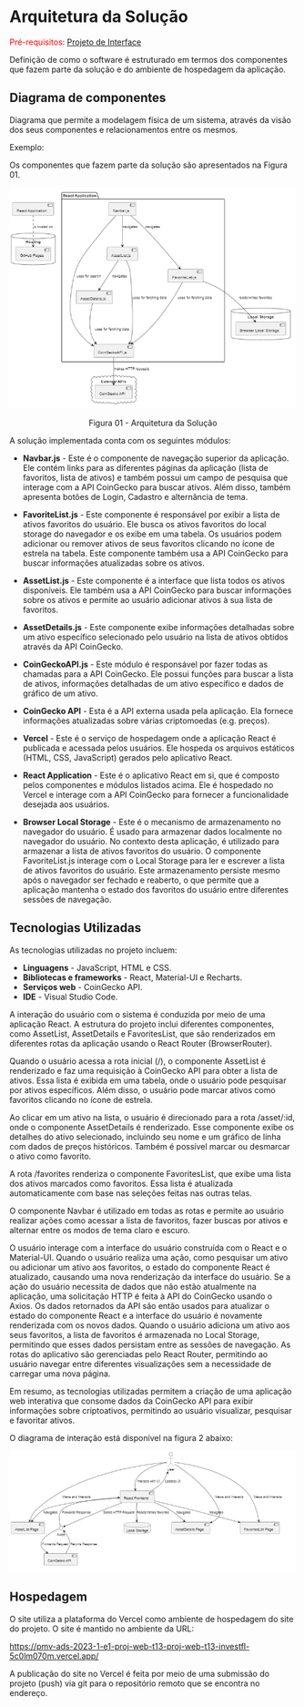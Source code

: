 # Arquitetura da Solução

<span style="color:red">Pré-requisitos: <a href="3-Projeto de Interface.md"> Projeto de Interface</a></span>

Definição de como o software é estruturado em termos dos componentes que fazem parte da solução e do ambiente de hospedagem da aplicação.

## Diagrama de componentes

Diagrama que permite a modelagem física de um sistema, através da visão dos seus componentes e relacionamentos entre os mesmos.

Exemplo:

Os componentes que fazem parte da solução são apresentados na Figura 01.

![Diagrama de Componentes](img/componentes.png)

<center>Figura 01 - Arquitetura da Solução</center>

A solução implementada conta com os seguintes módulos:

- **Navbar.js** - Este é o componente de navegação superior da aplicação. Ele contém links para as diferentes páginas da aplicação (lista de favoritos, lista de ativos) e também possui um campo de pesquisa que interage com a API CoinGecko para buscar ativos. Além disso, também apresenta botões de Login, Cadastro e alternância de tema.

- **FavoriteList.js** - Este componente é responsável por exibir a lista de ativos favoritos do usuário. Ele busca os ativos favoritos do local storage do navegador e os exibe em uma tabela. Os usuários podem adicionar ou remover ativos de seus favoritos clicando no ícone de estrela na tabela. Este componente também usa a API CoinGecko para buscar informações atualizadas sobre os ativos.

- **AssetList.js** - Este componente é a interface que lista todos os ativos disponíveis. Ele também usa a API CoinGecko para buscar informações sobre os ativos e permite ao usuário adicionar ativos à sua lista de favoritos.

- **AssetDetails.js** - Este componente exibe informações detalhadas sobre um ativo específico selecionado pelo usuário na lista de ativos obtidos através da API CoinGecko.

- **CoinGeckoAPI.js** - Este módulo é responsável por fazer todas as chamadas para a API CoinGecko. Ele possui funções para buscar a lista de ativos, informações detalhadas de um ativo específico e dados de gráfico de um ativo.

- **CoinGecko API** - Esta é a API externa usada pela aplicação. Ela fornece informações atualizadas sobre várias criptomoedas (e.g. preços).

- **Vercel** - Este é o serviço de hospedagem onde a aplicação React é publicada e acessada pelos usuários. Ele hospeda os arquivos estáticos (HTML, CSS, JavaScript) gerados pelo aplicativo React.

- **React Application** - Este é o aplicativo React em si, que é composto pelos componentes e módulos listados acima. Ele é hospedado no Vercel e interage com a API CoinGecko para fornecer a funcionalidade desejada aos usuários.

- **Browser Local Storage** - Este é o mecanismo de armazenamento no navegador do usuário. É usado para armazenar dados localmente no navegador do usuário. No contexto desta aplicação, é utilizado para armazenar a lista de ativos favoritos do usuário. O componente FavoriteList.js interage com o Local Storage para ler e escrever a lista de ativos favoritos do usuário. Este armazenamento persiste mesmo após o navegador ser fechado e reaberto, o que permite que a aplicação mantenha o estado dos favoritos do usuário entre diferentes sessões de navegação.
  >

## Tecnologias Utilizadas

As tecnologias utilizadas no projeto incluem:

- **Linguagens** - JavaScript, HTML e CSS.
- **Bibliotecas e frameworks** - React, Material-UI e Recharts.
- **Serviços web** - CoinGecko API.
- **IDE** - Visual Studio Code.

A interação do usuário com o sistema é conduzida por meio de uma aplicação React. A estrutura do projeto inclui diferentes componentes, como AssetList, AssetDetails e FavoritesList, que são renderizados em diferentes rotas da aplicação usando o React Router (BrowserRouter).

Quando o usuário acessa a rota inicial (/), o componente AssetList é renderizado e faz uma requisição à CoinGecko API para obter a lista de ativos. Essa lista é exibida em uma tabela, onde o usuário pode pesquisar por ativos específicos. Além disso, o usuário pode marcar ativos como favoritos clicando no ícone de estrela.

Ao clicar em um ativo na lista, o usuário é direcionado para a rota /asset/:id, onde o componente AssetDetails é renderizado. Esse componente exibe os detalhes do ativo selecionado, incluindo seu nome e um gráfico de linha com dados de preços históricos. Também é possível marcar ou desmarcar o ativo como favorito.

A rota /favorites renderiza o componente FavoritesList, que exibe uma lista dos ativos marcados como favoritos. Essa lista é atualizada automaticamente com base nas seleções feitas nas outras telas.

O componente Navbar é utilizado em todas as rotas e permite ao usuário realizar ações como acessar a lista de favoritos, fazer buscas por ativos e alternar entre os modos de tema claro e escuro.

O usuário interage com a interface do usuário construída com o React e o Material-UI. Quando o usuário realiza uma ação, como pesquisar um ativo ou adicionar um ativo aos favoritos, o estado do componente React é atualizado, causando uma nova renderização da interface do usuário. Se a ação do usuário necessita de dados que não estão atualmente na aplicação, uma solicitação HTTP é feita à API do CoinGecko usando o Axios. Os dados retornados da API são então usados para atualizar o estado do componente React e a interface do usuário é novamente renderizada com os novos dados. Quando o usuário adiciona um ativo aos seus favoritos, a lista de favoritos é armazenada no Local Storage, permitindo que esses dados persistam entre as sessões de navegação. As rotas do aplicativo são gerenciadas pelo React Router, permitindo ao usuário navegar entre diferentes visualizações sem a necessidade de carregar uma nova página.

Em resumo, as tecnologias utilizadas permitem a criação de uma aplicação web interativa que consome dados da CoinGecko API para exibir informações sobre criptoativos, permitindo ao usuário visualizar, pesquisar e favoritar ativos.

O diagrama de interação está disponível na figura 2 abaixo:

![Diagrama de Interação](img/diagrama_interacao.png)

## Hospedagem

O site utiliza a plataforma do Vercel como ambiente de hospedagem do site do projeto. O site é mantido no ambiente da URL:

https://pmv-ads-2023-1-e1-proj-web-t13-proj-web-t13-investfl-5c0lm070m.vercel.app/

A publicação do site no Vercel é feita por meio de uma submissão do projeto (push) via git para o repositório remoto que se encontra no endereço.
